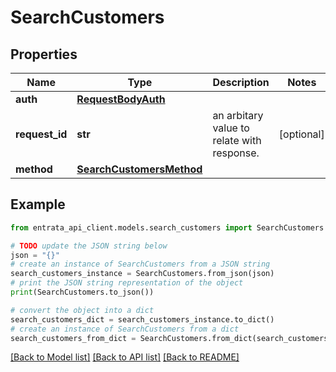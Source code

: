 # SearchCustomers


## Properties

Name | Type | Description | Notes
------------ | ------------- | ------------- | -------------
**auth** | [**RequestBodyAuth**](RequestBodyAuth.md) |  | 
**request_id** | **str** | an arbitary value to relate with response. | [optional] 
**method** | [**SearchCustomersMethod**](SearchCustomersMethod.md) |  | 

## Example

```python
from entrata_api_client.models.search_customers import SearchCustomers

# TODO update the JSON string below
json = "{}"
# create an instance of SearchCustomers from a JSON string
search_customers_instance = SearchCustomers.from_json(json)
# print the JSON string representation of the object
print(SearchCustomers.to_json())

# convert the object into a dict
search_customers_dict = search_customers_instance.to_dict()
# create an instance of SearchCustomers from a dict
search_customers_from_dict = SearchCustomers.from_dict(search_customers_dict)
```
[[Back to Model list]](../README.md#documentation-for-models) [[Back to API list]](../README.md#documentation-for-api-endpoints) [[Back to README]](../README.md)


